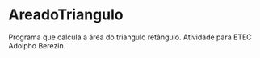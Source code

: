 # AreadoTriangulo
Programa que calcula a área do triangulo retângulo. Atividade para ETEC Adolpho Berezin.
